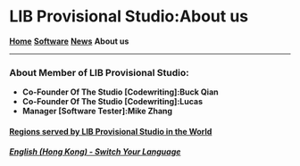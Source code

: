 # LIB Provisional Studio:About us
**[Home](index)** **[Software](Software)** **[News](News)** **About us**

--------
### About Member of LIB Provisional Studio:
- **Co-Founder Of The Studio [Codewriting]:Buck Qian**
- **Co-Founder Of The Studio [Codewriting]:Lucas**
- **Manager [Software Tester]:Mike Zhang**

#### [Regions served by LIB Provisional Studio in the World](https://libps.github.io/LIBPS_in_the_World_EN.jpg)

##### [English (Hong Kong) - Switch Your Language](https://libps.github.io/index)
